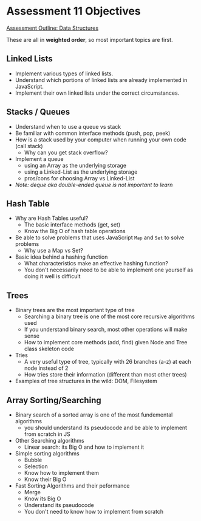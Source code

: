 # Assessment 11 Objectives
[Assessment Outline: Data Structures](https://github.com/Techtonica/curriculum/tree/master/projects/data-structures-algorithms-assessment.md)

These are all in **weighted order**, so most important topics are first.

## Linked Lists
- Implement various types of linked lists.
- Understand which portions of linked lists are already implemented in JavaScript.
- Implement their own linked lists under the correct circumstances.

## Stacks / Queues
- Understand when to use a queue vs stack
- Be familiar with common interface methods (push, pop, peek)
- How is a stack used by your computer when running your own code (call stack)
  - Why can you get stack overflow?
- Implement a queue
  - using an Array as the underlying storage
  - using a Linked-List as the underlying storage
  - pros/cons for choosing Array vs Linked-List
- _Note: deque aka double-ended queue is not important to learn_

## Hash Table
- Why are Hash Tables useful?
  - The basic interface methods (get, set)
  - Know the Big O of hash table operations
- Be able to solve problems that uses JavaScript `Map` and `Set` to solve problems
  - Why use a Map vs Set?
- Basic idea behind a hashing function
  - What characteristics make an effective hashing function?
  - You don't necessarily need to be able to implement one yourself as doing it well is difficult

## Trees

- Binary trees are the most important type of tree
  - Searching a binary tree is one of the most core recursive algorithms used
  - If you understand binary search, most other operations will make sense
  - How to implement core methods (add, find) given Node and Tree class skeleton code
- Tries
  - A very useful type of tree, typically with 26 branches (a-z) at each node instead of 2
  - How tries store their information (different than most other trees)
- Examples of tree structures in the wild: DOM, Filesystem


## Array Sorting/Searching
- Binary search of a sorted array is one of the most fundemental algorithms 
  - you should understand its pseudocode and be able to implement from scratch in JS
- Other Searching algorithms
  - Linear search: its Big O and how to implement it
- Simple sorting algorithms
  - Bubble
  - Selection
  - Know how to implement them
  - Know their Big O
- Fast Sorting Algorithms and their peformance
  - Merge
  - Know its Big O
  - Understand its pseudocode
  - You don't need to know how to implement from scratch
